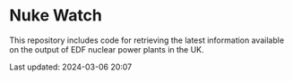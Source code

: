 # Nuke Watch

This repository includes code for retrieving the latest information available on the output of EDF nuclear power plants in the UK.

Last updated: 2024-03-06 20:07